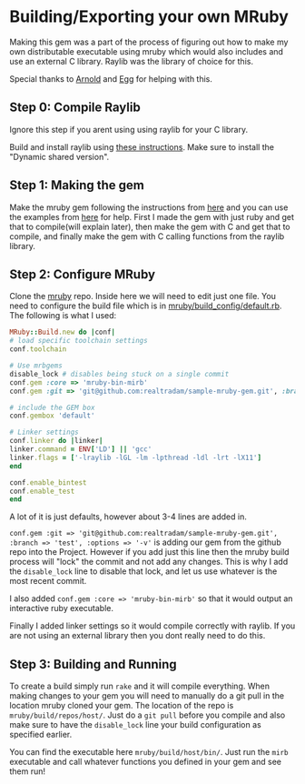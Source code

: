 # Building/Exporting your own MRuby

Making this gem was a part of the process of figuring out how to make my own distributable executable using mruby which would also includes and use an external C library. Raylib was the library of choice for this.

Special thanks to [Arnold](https://github.com/arngo) and [Egg](https://github.com/jali-clarke) for helping with this.

## Step 0: Compile Raylib

Ignore this step if you arent using using raylib for your C library.

Build and install raylib using [these instructions](https://github.com/raysan5/raylib/wiki/Working-on-GNU-Linux). Make sure to install the "Dynamic shared version".

## Step 1: Making the gem

Make the mruby gem following the instructions from [here](https://github.com/mruby/mruby/blob/master/doc/guides/mrbgems.md) and you can use the examples from [here](https://github.com/mruby/mruby/tree/master/examples/mrbgems) for help. First I made the gem with just ruby and get that to compile(will explain later), then make the gem with C and get that to compile, and finally make the gem with C calling functions from the raylib library.

## Step 2: Configure MRuby

Clone the [mruby](https://github.com/mruby/mruby) repo. Inside here we will need to edit just one file. You need to configure the build file which is in [mruby/build_config/default.rb](https://github.com/mruby/mruby/blob/master/build_config/default.rb). The following is what I used:

```ruby
MRuby::Build.new do |conf|
# load specific toolchain settings
conf.toolchain

# Use mrbgems
disable_lock # disables being stuck on a single commit
conf.gem :core => 'mruby-bin-mirb'
conf.gem :git => 'git@github.com:realtradam/sample-mruby-gem.git', :branch => 'test', :options => '-v'

# include the GEM box
conf.gembox 'default'

# Linker settings
conf.linker do |linker|
linker.command = ENV['LD'] || 'gcc'
linker.flags = ['-lraylib -lGL -lm -lpthread -ldl -lrt -lX11']
end

conf.enable_bintest
conf.enable_test
end
```

A lot of it is just defaults, however about 3-4 lines are added in.

`conf.gem :git => 'git@github.com:realtradam/sample-mruby-gem.git', :branch => 'test', :options => '-v'` is adding our gem from the github repo into the Project. However if you add just this line then the mruby build process will "lock" the commit and not add any changes. This is why I add the `disable_lock` line to disable that lock, and let us use whatever is the most recent commit.

I also added `conf.gem :core => 'mruby-bin-mirb'` so that it would output an interactive ruby executable.

Finally I added linker settings so it would compile correctly with raylib. If you are not using an external library then you dont really need to do this.

## Step 3: Building and Running

To create a build simply run `rake` and it will compile everything. When making changes to your gem you will need to manually do a git pull in the location mruby cloned your gem. The location of the repo is `mruby/build/repos/host/`. Just do a `git pull` before you compile and also make sure to have the `disable_lock` line your build configuration as specified earlier.

You can find the executable here `mruby/build/host/bin/`. Just run the `mirb` executable and call whatever functions you defined in your gem and see them run!
